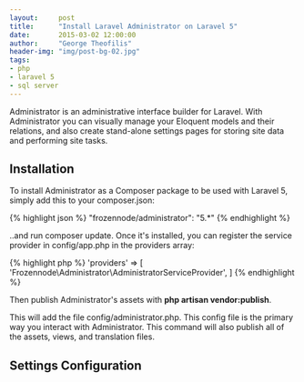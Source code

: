 ```yaml
---
layout:     post
title:      "Install Laravel Administrator on Laravel 5"
date:       2015-03-02 12:00:00
author:     "George Theofilis"
header-img: "img/post-bg-02.jpg"
tags:
- php
- laravel 5
- sql server
---
```


Administrator is an administrative interface builder for Laravel. With Administrator you can visually manage your Eloquent models and their relations, and also create stand-alone settings pages for storing site data and performing site tasks.

## Installation

To install Administrator as a Composer package to be used with Laravel 5, simply add this to your composer.json:

{% highlight json %}
"frozennode/administrator": "5.*"
{% endhighlight %}

..and run composer update. Once it's installed, you can register the service provider in config/app.php in the providers array:

{% highlight php %}
'providers' => [
    'Frozennode\Administrator\AdministratorServiceProvider',
]
{% endhighlight %}

Then publish Administrator's assets with **php artisan vendor:publish**. 

This will add the file config/administrator.php. This config file is the primary way you interact with Administrator. This command will also publish all of the assets, views, and translation files.

## Settings Configuration